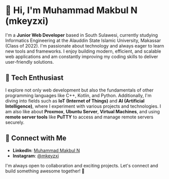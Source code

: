 # 👋 Hi, I'm Muhammad Makbul N (mkeyzxi)  

I'm a **Junior Web Developer** based in South Sulawesi, currently studying Informatics Engineering at the Alauddin State Islamic University, Makassar (Class of 2022). I'm passionate about technology and always eager to learn new tools and frameworks. I enjoy building modern, efficient, and scalable web applications and am constantly improving my coding skills to deliver user-friendly solutions.

## 🌱 Tech Enthusiast
I explore not only web development but also the fundamentals of other programming languages like C++, Kotlin, and Python. Additionally, I'm diving into fields such as **IoT (Internet of Things)** and **AI (Artificial Intelligence)**, where I experiment with various projects and technologies. I am also like about **Proxmox**, **Ubuntu Server**, **Virtual Machines**, and using **remote server tools** like **PuTTY** to access and manage remote servers securely.

## 🔗 Connect with Me  
- **LinkedIn**: [Muhammad Makbul N](https://www.linkedin.com/in/makbul-n-ab30a4280/)  
- **Instagram**: [@mkeyzxi](https://www.instagram.com/mkeyzxi/?hl=en)  

I'm always open to collaboration and exciting projects. Let's connect and build something awesome together! 🚀  
